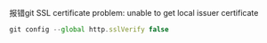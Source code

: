 报错git SSL certificate problem: unable to get local issuer certificate

```javascript
git config --global http.sslVerify false
```

